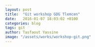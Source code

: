 ```yaml
---
layout: post
title:  "Git workshop GDG Tlemcen"
date:   2016-01-07 18:03:02 +0100
categories: blog
tags: git
author: Tasfaout Yassine
image: "/assets/works/workshop-git.png"
---
```

